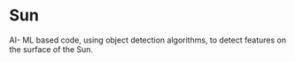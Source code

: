 # Sun
AI- ML based code, using object detection algorithms, to detect features on the surface of the Sun.
